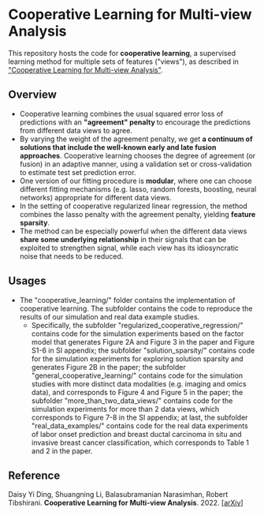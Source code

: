 # Cooperative Learning for Multi-view Analysis

This repository hosts the code for <b>cooperative learning</b>, a supervised learning method for multiple sets of features ("views"), as described in ["Cooperative Learning for Multi-view Analysis"](https://arxiv.org/abs/2112.12337).

## Overview
* Cooperative learning combines the usual squared error loss of predictions with an <b>"agreement" penalty </b> to encourage the predictions from different data views to agree. 
* By varying the weight of the agreement penalty, we get <b>a continuum of solutions that include the well-known early and late fusion approaches</b>. Cooperative learning chooses the degree of agreement (or fusion) in an adaptive manner, using a validation set or cross-validation to estimate test set prediction error.
* One version of our fitting procedure is <b>modular</b>, where one can choose different fitting mechanisms (e.g. lasso, random forests, boosting, neural networks) appropriate for different data views. 
* In the setting of cooperative regularized linear regression, the method combines the lasso penalty with the agreement penalty, yielding <b>feature sparsity</b>.
* The method can be especially powerful when the different data views <b>share some underlying relationship</b> in their signals that can be exploited to strengthen signal, while each view has its idiosyncratic noise that needs to be reduced.
    
## Usages
* The "cooperative_learning/" folder contains the implementation of cooperative learning. The subfolder contains the code to reproduce the results of our simulation and real data example studies. 
  *  Specifically, the subfolder "regularized_cooperative_regression/" contains code for the simulation experiments based on the factor model that generates Figure 2A and Figure 3 in the paper and Figure S1-6 in SI appendix; the subfolder "solution_sparsity/" contains code for the simulation experiments for exploring solution sparsity and generates Figure 2B in the paper; the subfolder "general_cooperative_learning/" contains code for the simulation studies with more distinct data modalities (e.g. imaging and omics data), and corresponds to Figure 4 and Figure 5 in the paper; the subfolder "more_than_two_data_views/" contains code for the simulation experiments for more than 2 data views, which corresponds to Figure 7-8 in the SI appendix; at last, the subfolder "real_data_examples/" contains code for the real data experiments of labor onset prediction and breast ductal carcinoma in situ and invasive breast cancer classification, which corresponds to Table 1 and 2 in the paper.

## Reference 
Daisy Yi Ding, Shuangning Li, Balasubramanian Narasimhan, Robert Tibshirani. <b>Cooperative Learning for Multi-view Analysis</b>. 2022. [[arXiv](https://arxiv.org/abs/2112.12337)]

